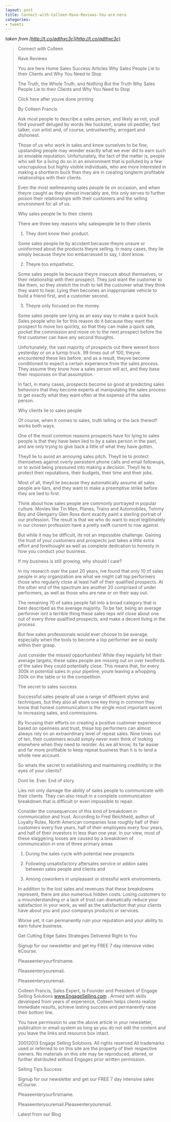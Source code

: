 ```yaml
---
layout: post
title: Connect-with-Colleen-Rave-Reviews-You-are-here
categories:
- tweets
---
```

*taken from [http://t.co/qdthxc3c](http://t.co/qdthxc3c)*
>Connect with Colleen
>
>Rave Reviews
>
>You are here Home  Sales Success Articles  Why Sales People Lie to their Clients  and Why You Need to Stop
>
>The Truth, the Whole Truth, and Nothing But the Truth Why Sales People Lie to their Clients  and Why You Need to Stop
>
>Click here after youve done printing
>
>By Colleen Francis
>
>Ask most people to describe a sales person, and likely as not, youll  find yourself deluged by words like huckster, snake  oil peddler, fast talker, con artist and, of course, untrustworthy, arrogant and dishonest.
>
>Those of us who work in sales and know ourselves to be fine, upstanding  people may wonder exactly what we ever did to earn such an enviable  reputation. Unfortunately, the fact of the matter is, people who sell  for a living do so in an environment that is polluted by a few unscrupulous   but highly visible  individuals, who are more interested  in making a shortterm buck than they are in creating longterm profitable  relationships with their clients.
>
>Even the most wellmeaning sales people lie on occasion, and when  theyre caught as they almost invariably are, this only serves to  further poison their relationships with their customers  and  the selling environment for all of us.
>
>Why sales people lie to their clients
>
>There are three key reasons why salespeople lie to their clients
>
>1. They dont know their product.
>
>Some sales people lie by accident because theyre unsure or uninformed  about the products theyre selling. In many cases, they lie simply  because theyre too embarrassed to say, I dont know.
>
>2. Theyre too empathetic.
>
>Some sales people lie because theyre insecure about themselves,  or their relationship with their prospect. They just want the customer  to like them, so they stretch the truth to tell the customer what  they think they want to hear. Lying then becomes an inappropriate  vehicle to build a friend first, and a customer second.
>
>3. Theyre only focused on the money.
>
>Some sales people see lying as an easy way to make a quick buck.  Sales people who lie for this reason do it because they want the  prospect to move too quickly, so that they can make a quick sale,  pocket the commission  and move on to the next prospect before  the first customer can have any second thoughts.
>
>Unfortunately, the vast majority of prospects out there werent  born yesterday or on a turnip truck. 99 times out of 100, theyve  encountered these lies before, and as a result, theyve become conditioned  to expect a certain experience from the sales process. They assume  they know how a sales person will act, and they base their responses  on that assumption.
>
>In fact, in many cases, prospects become so good at predicting  sales behaviors that they become experts at manipulating the sales  process to get exactly what they want  often at the expense  of the sales person.
>
>Why clients lie to sales people
>
>Of course, when it comes to sales, truth telling or the lack thereof!  works both ways.
>
>One of the most common reasons prospects have for lying to sales  people is that they have been lied to by a sales person in the past,  and are only trying to give back a little of what they  have gotten.
>
>Theyll lie to avoid an annoying sales pitch. Theyll lie  to protect themselves against overly persistent phone calls and email  followups, or to avoid being pressured into making a decision. Theyll  lie to protect their reputations, their budgets, their time and their  jobs.
>
>Most of all, theyll lie because they automatically assume all  sales people are liars, and they want to make a preemptive strike  before they are lied to first.
>
>Think about how sales people are commonly portrayed in popular culture.  Movies like Tin Men, Planes, Trains and Automobiles, Tommy Boy  and Glengarry Glen Ross dont exactly paint a sterling portrait  of our profession. The result is that we who do want to excel legitimately  in our chosen profession have a pretty swift current to row against.
>
>But while it may be difficult, its not an impossible challenge.  Gaining the trust of your customers and prospects just takes a little  extra effort and forethought  as well as complete dedication  to honesty in how you conduct your business.
>
>If my business is still growing, why should I care?
>
>In my research over the past 20 years, Ive found that only  10 of sales people in any organization are what we might call top  performers  those who regularly close at least half of  their qualified prospects. At the other end of the spectrum are another  20 comprised of under performers, as well as those who are new or  on their way out.
>
>The remaining 70 of sales people fall into a broad category that  is best described as the average majority. To be fair,  being an average performer isnt a terrible thing  these  sales reps will close about one out of every three qualified prospects,  and make a decent living in the process.
>
>But few sales professionals would ever choose to be average,  especially when the tools to become a top performer are so easily  within their grasp.
>
>Just consider the missed opportunities! While they regularly hit  their average targets, these sales people are missing out on over  twothirds of the sales they could potentially close. This means that,  for every 300k in potential sales in your pipeline, youre leaving  a whopping 200k on the table  or to the competition.
>
>The secret to sales success
>
>Successful sales people all use a range of different styles and techniques,  but they also all share one key thing in common they know that honest  communication is the single most important secret to increasing sales,  and commissions.
>
>By focusing their efforts on creating a positive customer experience  based on openness and trust, these top performers can almost always  rely on an extraordinary level of repeat sales. Nine times out of  ten, their customers would simply never even think of looking elsewhere  when they need to reorder. As we all know, its far easier   and far more profitable  to keep repeat business than it is  to land a whole new account.
>
>So whats the secret to establishing and maintaining  credibility in the eyes of your clients?
>
>Dont lie. Ever. End of story.
>
>Lies not only damage the ability of sales people to communicate with  their clients. They can also result in a complete communication breakdown  that is difficult  or even impossible  to repair.
>
>Consider the consequences of this kind of breakdown in communication  and trust. According to Fred Reichheld, author of Loyalty  Rules, North American companies lose roughly half of their customers  every five years, half of their employees every four years, and half  of their investors in less than one year. In our view, most of these  staggering losses are caused by a breakdown of communication in one  of three primary areas
>
>1. During the sales cycle with potential new prospects
>
>2. Following unsatisfactory aftersales service or addon sales  between sales people and clients and
>
>3. Among coworkers in unpleasant or stressful work environments.
>
>In addition to the lost sales and revenues that these breakdowns  represent, there are also numerous hidden costs. Losing customers  to a misunderstanding or a lack of trust can dramatically reduce your  satisfaction in your work, as well as the satisfaction that your clients  have about you and your companys products or services.
>
>Worse yet, it can permanently ruin your reputation  and your  ability to earn future business.
>
>Get Cutting Edge Sales Strategies Delivered Right to You
>
>Signup for our newsletter and get my FREE 7 day intensive video eCourse.
>
>Pleaseenteryourfirstname.
>
>Pleaseenteryouremail.
>
>Pleaseenteryouremail.
>
>Colleen Francis, Sales Expert, is Founder and President of Engage Selling Solutions   www.EngageSelling.com . Armed with  skills developed from years of experience, Colleen helps clients realize immediate  results, achieve lasting success and permanently raise their bottom line.
>
>You have permission to use the above article in your newsletter, publication or  email system as long as you do not edit the content and you leave the links and  resource box intact.
>
>20012013 Engage Selling Solutions. All rights reserved All trademarks used  or referred to on this site are the property of their respective owners. No materials  on this site may be reproduced, altered, or further distributed without Engages  prior written permission.
>
>Selling Tips  Success
>
>Signup for our newsletter and get our FREE 7 day intensive sales eCourse.
>
>Pleaseenteryourfirstname.
>
>Pleaseenteryouremail.Pleaseenteryouremail.
>
>Latest from our Blog
>
>